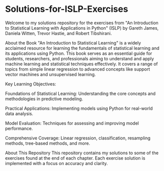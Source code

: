 # Solutions-for-ISLP-Exercises
Welcome to my solutions repository for the exercises from "An Introduction to Statistical Learning with Applications in Python" (ISLP) by Gareth James, Daniela Witten, Trevor Hastie, and Robert Tibshirani.

About the Book
"An Introduction to Statistical Learning" is a widely acclaimed resource for learning the fundamentals of statistical learning and its applications using Python. This book serves as an essential guide for students, researchers, and professionals aiming to understand and apply machine learning and statistical techniques effectively. It covers a range of topics from simple linear regression to advanced concepts like support vector machines and unsupervised learning.

Key Learning Objectives:

Foundations of Statistical Learning: Understanding the core concepts and methodologies in predictive modeling.

Practical Applications: Implementing models using Python for real-world data analysis.

Model Evaluation: Techniques for assessing and improving model performance.

Comprehensive Coverage: Linear regression, classification, resampling methods, tree-based methods, and more.

About This Repository
This repository contains my solutions to some of the exercises found at the end of each chapter. Each exercise solution is implemented with a focus on accuracy and clarity.
